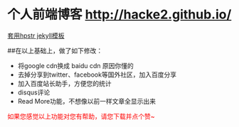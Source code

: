 # 个人前端博客 http://hacke2.github.io/

<a href="https://github.com/hacke2/hpstr-jekyll-theme" >套用hpstr jekyll模板</a>

##在以上基础上，做了如下修改：

* 将google cdn换成 baidu cdn 原因你懂的
* 去掉分享到twitter、facebook等国外社区，加入百度分享
* 加入百度站长助手，方便您的统计
* disqus评论
* Read More功能，不想像以前一样文章全显示出来

<p style="color:red">如果您感觉以上功能对您有帮助，请您下载并点个赞~</p>



